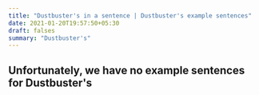 ```yaml
---
title: "Dustbuster's in a sentence | Dustbuster's example sentences"
date: 2021-01-20T19:57:50+05:30
draft: falses
summary: "Dustbuster's"
---
```

## Unfortunately, we have no example sentences for Dustbuster's                 
